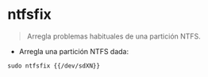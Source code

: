 # ntfsfix

> Arregla problemas habituales de una partición NTFS.

- Arregla una partición NTFS dada:

`sudo ntfsfix {{/dev/sdXN}}`
